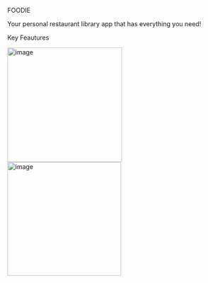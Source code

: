FOODIE

Your personal restaurant library app that has everything you need!

Key Feautures

<p float="center">
<img width="259" alt="image" src="https://user-images.githubusercontent.com/75464678/190012270-e59f05e4-c080-4d94-88b9-cfb8074e898d.png">
<img width="257" alt="image" src="https://user-images.githubusercontent.com/75464678/190011933-e995bf13-5273-45ef-8de8-83ce4baa33b7.png">
  </p>
